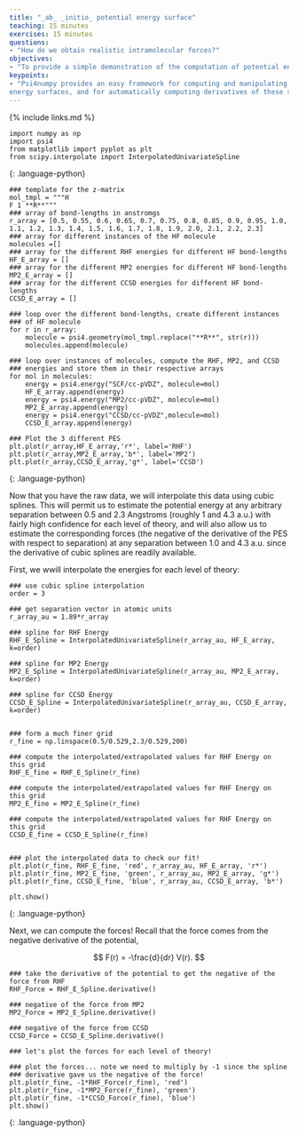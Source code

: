 ```yaml
---
title: "_ab_ _initio_ potential energy surface"
teaching: 15 minutes
exercises: 15 minutes
questions:
- "How do we obtain realistic intramolecular forces?"
objectives:
- "To provide a simple demonstration of the computation of potential energy surfaces for a diatomic molecule and subsequent determination of intramolecular forces."
keypoints:
- "Psi4numpy provides an easy framework for computing and manipulating quantum chemical properties, including molecular energies required for potential energy surfaces.  Scipy's interpolation libraries can facilitate the fitting of potential
energy surfaces, and for automatically computing derivatives of these surfaces to obtain intramolecular forces."
---
```


<script type="text/javascript" async
  src="https://cdnjs.cloudflare.com/ajax/libs/mathjax/2.7.7/MathJax.js?config=TeX-MML-AM_CHTML">
</script>

 <script src="https://unpkg.com/ngl@0.10.4/dist/ngl.js"></script>
 
{% include links.md %}

``` 
import numpy as np
import psi4
from matplotlib import pyplot as plt
from scipy.interpolate import InterpolatedUnivariateSpline
```
{: .language-python}

``` 
### template for the z-matrix
mol_tmpl = """H
F 1 **R**"""
### array of bond-lengths in anstromgs
r_array = [0.5, 0.55, 0.6, 0.65, 0.7, 0.75, 0.8, 0.85, 0.9, 0.95, 1.0, 1.1, 1.2, 1.3, 1.4, 1.5, 1.6, 1.7, 1.8, 1.9, 2.0, 2.1, 2.2, 2.3]
### array for different instances of the HF molecule
molecules =[]
### array for the different RHF energies for different HF bond-lengths
HF_E_array = []
### array for the different MP2 energies for different HF bond-lengths
MP2_E_array = []
### array for the different CCSD energies for different HF bond-lengths
CCSD_E_array = []

### loop over the different bond-lengths, create different instances
### of HF molecule
for r in r_array:
    molecule = psi4.geometry(mol_tmpl.replace("**R**", str(r)))
    molecules.append(molecule)
    
### loop over instances of molecules, compute the RHF, MP2, and CCSD
### energies and store them in their respective arrays
for mol in molecules:
    energy = psi4.energy("SCF/cc-pVDZ", molecule=mol)
    HF_E_array.append(energy)
    energy = psi4.energy("MP2/cc-pVDZ", molecule=mol)
    MP2_E_array.append(energy)
    energy = psi4.energy("CCSD/cc-pVDZ",molecule=mol)
    CCSD_E_array.append(energy)

### Plot the 3 different PES
plt.plot(r_array,HF_E_array,'r*', label='RHF')
plt.plot(r_array,MP2_E_array,'b*', label='MP2')
plt.plot(r_array,CCSD_E_array,'g*', label='CCSD')
```
{: .language-python}

Now that you have the raw data, we will interpolate this data using cubic splines.  This will permit us to 
estimate the potential energy at any arbitrary separation between 0.5 and 2.3 Angstroms (roughly 
1 and 4.3 a.u.) with fairly high confidence for each level of theory, and will also allow us to estimate the corresponding
forces 
(the negative of the derivative of the PES with respect to separation)
at any separation between 1.0 and 4.3 a.u. since the derivative of cubic splines are readily available.

First, we wwill interpolate the energies for each level of theory:

``` 
### use cubic spline interpolation
order = 3

### get separation vector in atomic units
r_array_au = 1.89*r_array 

### spline for RHF Energy
RHF_E_Spline = InterpolatedUnivariateSpline(r_array_au, HF_E_array, k=order)

### spline for MP2 Energy
MP2_E_Spline = InterpolatedUnivariateSpline(r_array_au, MP2_E_array, k=order)

### spline for CCSD Energy
CCSD_E_Spline = InterpolatedUnivariateSpline(r_array_au, CCSD_E_array, k=order)


### form a much finer grid
r_fine = np.linspace(0.5/0.529,2.3/0.529,200)

### compute the interpolated/extrapolated values for RHF Energy on this grid
RHF_E_fine = RHF_E_Spline(r_fine)

### compute the interpolated/extrapolated values for RHF Energy on this grid
MP2_E_fine = MP2_E_Spline(r_fine)

### compute the interpolated/extrapolated values for RHF Energy on this grid
CCSD_E_fine = CCSD_E_Spline(r_fine)


### plot the interpolated data to check our fit!
plt.plot(r_fine, RHF_E_fine, 'red', r_array_au, HF_E_array, 'r*')
plt.plot(r_fine, MP2_E_fine, 'green', r_array_au, MP2_E_array, 'g*')
plt.plot(r_fine, CCSD_E_fine, 'blue', r_array_au, CCSD_E_array, 'b*')

plt.show()
```
{: .language-python}

Next, we can compute the forces!  Recall that the force comes from the negative derivative of the potential,

$$ F(r) = -\frac{d}{dr} V(r). $$

```
### take the derivative of the potential to get the negative of the force from RHF
RHF_Force = RHF_E_Spline.derivative() 

### negative of the force from MP2
MP2_Force = MP2_E_Spline.derivative()

### negative of the force from CCSD
CCSD_Force = CCSD_E_Spline.derivative()

### let's plot the forces for each level of theory!

### plot the forces... note we need to multiply by -1 since the spline
### derivative gave us the negative of the force!
plt.plot(r_fine, -1*RHF_Force(r_fine), 'red')
plt.plot(r_fine, -1*MP2_Force(r_fine), 'green')
plt.plot(r_fine, -1*CCSD_Force(r_fine), 'blue')
plt.show()
```
{: .language-python}
